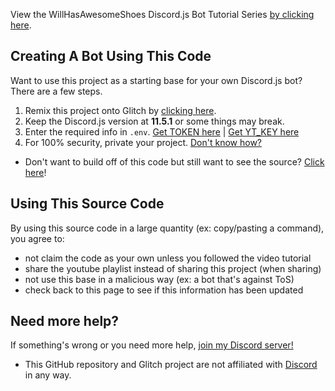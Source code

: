 View the WillHasAwesomeShoes Discord.js Bot Tutorial Series [by clicking here](https://www.youtube.com/playlist?list=PLAN8eO5m1qz9oeE4UkgOtXdh4tmNoxN87).

Creating A Bot Using This Code
-------------------
Want to use this project as a starting base for your own Discord.js bot? There are a few steps.
1) Remix this project onto Glitch by [clicking here](https://glitch.com/edit/#!/remix/whas-source).
2) Keep the Discord.js version at **11.5.1** or some things may break.
3) Enter the required info in `.env`. [Get TOKEN here](https://www.writebots.com/discord-bot-token/) | [Get YT_KEY here](https://console.developers.google.com/apis/credentials)
4) For 100% security, private your project. [Don't know how?](https://glitch.com/help/privateproject)
- Don't want to build off of this code but still want to see the source? [Click here](https://glitch.com/edit/#!/whas-source)!


Using This Source Code
------------

By using this source code in a large quantity (ex: copy/pasting a command), you agree to:

- not claim the code as your own unless you followed the video tutorial
- share the youtube playlist instead of sharing this project (when sharing)
- not use this base in a malicious way (ex: a bot that's against ToS)
- check back to this page to see if this information has been updated

Need more help?
------------
If something's wrong or you need more help, [join my Discord server!](https://willm.xyz/dis)

- This GitHub repository and Glitch project are not affiliated with [Discord](https://discord.com) in any way.

